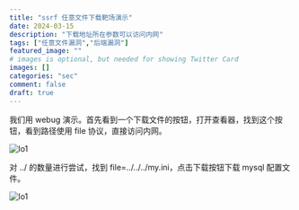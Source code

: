 ```yaml
---
title: "ssrf 任意文件下载靶场演示"
date: 2024-03-15
description: "下载地址所在参数可以访问内网"
tags: ["任意文件漏洞","后端漏洞"]
featured_image: ""
# images is optional, but needed for showing Twitter Card
images: []
categories: "sec"
comment: false
draft: true
---
```


我们用 webug 演示。首先看到一个下载文件的按钮，打开查看器，找到这个按钮，看到路径使用 file 协议，直接访问内网。

![lo1](/images/ar/ar0-0.png)

对 ../ 的数量进行尝试，找到 file=../../../my.ini，点击下载按钮下载 mysql 配置文件。

![lo1](/images/ar/ar0-1.png)